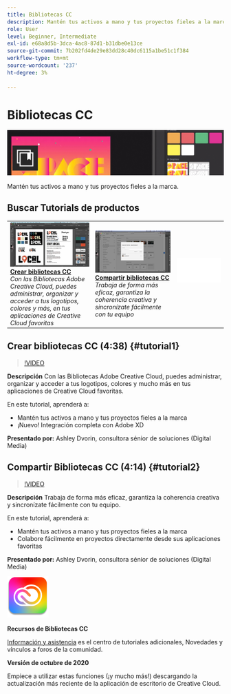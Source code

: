 ```yaml
---
title: Bibliotecas CC
description: Mantén tus activos a mano y tus proyectos fieles a la marca
role: User
level: Beginner, Intermediate
exl-id: e68a8d5b-3dca-4ac8-87d1-b31dbe0e13ce
source-git-commit: 7b202fd4de29e83dd28c40dc6115a1be51c1f384
workflow-type: tm+mt
source-wordcount: '237'
ht-degree: 3%

---
```


# Bibliotecas CC

![Tutorial Hero Image](../assets/CCLibs.jpg)

Mantén tus activos a mano y tus proyectos fieles a la marca.

## Buscar Tutorials de productos

<table style="table-layout:fixed">
<tr>
 <td>
   <a href="cclibraries.md#tutorial1">
      <img alt="Crear bibliotecas CC" src="../assets/libraries_create_dvorin_thumbnail.jpg" />
   </a>
    <div>
   <a href="cclibraries.md#tutorial1"><strong>Crear bibliotecas CC</strong></a>
    </div>
    <em>Con las Bibliotecas Adobe Creative Cloud, puedes administrar, organizar y acceder a tus logotipos, colores y más, en tus aplicaciones de Creative Cloud favoritas</em>
    <br>
  </td>
   <td>
   <a href="cclibraries.md#tutorial2">
      <img alt="Compartir bibliotecas CC" src="../assets/libraries_share_dvorin_thumbnail.jpg" />
   </a>
    <div>
   <a href="cclibraries.md#tutorial2"><strong>Compartir bibliotecas CC</strong></a>
    </div>
    <em>Trabaja de forma más eficaz, garantiza la coherencia creativa y sincronízate fácilmente con tu equipo</em>
    <br>
  </td>
  <td>
    <img alt="Separador" src="../assets/Whitespacer.png" />
    <div>
    <br>
  </td>
</tr>
</table>

## Crear bibliotecas CC (4:38) {#tutorial1}

>[!VIDEO](https://video.tv.adobe.com/v/326802?hidetitle=true)

**Descripción**
Con las Bibliotecas Adobe Creative Cloud, puedes administrar, organizar y acceder a tus logotipos, colores y mucho más en tus aplicaciones de Creative Cloud favoritas.

En este tutorial, aprenderá a:
* Mantén tus activos a mano y tus proyectos fieles a la marca
* ¡Nuevo! Integración completa con Adobe XD

**Presentado por:**
Ashley Dvorin, consultora sénior de soluciones (Digital Media)

## Compartir Bibliotecas CC (4:14) {#tutorial2}

>[!VIDEO](https://video.tv.adobe.com/v/326803?hidetitle=true)

**Descripción**
Trabaja de forma más eficaz, garantiza la coherencia creativa y sincronízate fácilmente con tu equipo.

En este tutorial, aprenderá a:
* Mantén tus activos a mano y tus proyectos fieles a la marca
* Colabore fácilmente en proyectos directamente desde sus aplicaciones favoritas

**Presentado por:**
Ashley Dvorin, consultora sénior de soluciones (Digital Media)

![Logotipo de Bibliotecas CC](../assets/cc_appicon_96.png)

**Recursos de Bibliotecas CC**

[Información y asistencia](https://helpx.adobe.com/creative-cloud/help/libraries.html) es el centro de tutoriales adicionales, Novedades y vínculos a foros de la comunidad.

**Versión de octubre de 2020**

Empiece a utilizar estas funciones (¡y mucho más!) descargando la actualización más reciente de la aplicación de escritorio de Creative Cloud.
